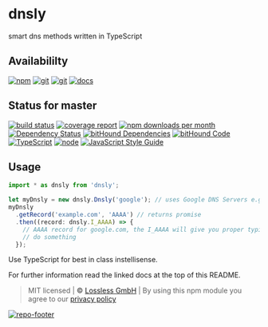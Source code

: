 # dnsly

smart dns methods written in TypeScript

## Availabililty

[![npm](https://pushrocks.gitlab.io/assets/repo-button-npm.svg)](https://www.npmjs.com/package/dnsly)
[![git](https://pushrocks.gitlab.io/assets/repo-button-git.svg)](https://GitLab.com/pushrocks/dnsly)
[![git](https://pushrocks.gitlab.io/assets/repo-button-mirror.svg)](https://github.com/pushrocks/dnsly)
[![docs](https://pushrocks.gitlab.io/assets/repo-button-docs.svg)](https://pushrocks.gitlab.io/dnsly/)

## Status for master

[![build status](https://GitLab.com/pushrocks/dnsly/badges/master/build.svg)](https://GitLab.com/pushrocks/dnsly/commits/master)
[![coverage report](https://GitLab.com/pushrocks/dnsly/badges/master/coverage.svg)](https://GitLab.com/pushrocks/dnsly/commits/master)
[![npm downloads per month](https://img.shields.io/npm/dm/dnsly.svg)](https://www.npmjs.com/package/dnsly)
[![Dependency Status](https://david-dm.org/pushrocks/dnsly.svg)](https://david-dm.org/pushrocks/dnsly)
[![bitHound Dependencies](https://www.bithound.io/github/pushrocks/dnsly/badges/dependencies.svg)](https://www.bithound.io/github/pushrocks/dnsly/master/dependencies/npm)
[![bitHound Code](https://www.bithound.io/github/pushrocks/dnsly/badges/code.svg)](https://www.bithound.io/github/pushrocks/dnsly)
[![TypeScript](https://img.shields.io/badge/TypeScript-2.x-blue.svg)](https://nodejs.org/dist/latest-v6.x/docs/api/)
[![node](https://img.shields.io/badge/node->=%206.x.x-blue.svg)](https://nodejs.org/dist/latest-v6.x/docs/api/)
[![JavaScript Style Guide](https://img.shields.io/badge/code%20style-standard-brightgreen.svg)](http://standardjs.com/)

## Usage

```javascript
import * as dnsly from 'dnsly';

let myDnsly = new dnsly.Dnsly('google'); // uses Google DNS Servers e.g 8.8.8.8
myDnsly
  .getRecord('example.com', 'AAAA') // returns promise
  .then((record: dnsly.I_AAAA) => {
    // AAAA record for google.com, the I_AAAA will give you proper typings for the record return type
    // do something
  });
```

Use TypeScript for best in class instellisense.

For further information read the linked docs at the top of this README.

> MIT licensed | **&copy;** [Lossless GmbH](https://lossless.gmbh)
> | By using this npm module you agree to our [privacy policy](https://lossless.gmbH/privacy.html)

[![repo-footer](https://pushrocks.gitlab.io/assets/repo-footer.svg)](https://push.rocks)
